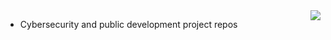 <img src="https://media-exp1.licdn.com/dms/image/C4D03AQEw-r8KU4vBYQ/profile-displayphoto-shrink_200_200/0/1554483580450" align="right">

- Cybersecurity and public development project repos
<!---
rolla-cluster/rolla-cluster is a ✨ special ✨ repository because its `README.md` (this file) appears on your GitHub profile.
You can click the Preview link to take a look at your changes.
--->
